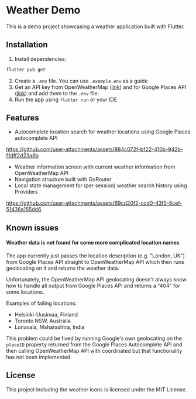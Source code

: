 # Weather Demo

This is a demo project showcasing a weather application built with Flutter.

## Installation

1. Install dependencies: 
```bash
flutter pub get
```
2. Create a `.env` file. You can use `.example.env` as a guide
3. Get an API key from OpenWeatherMap ([link](https://openweathermap.org/)) and for Google Places API ([link](https://developers.google.com/maps/documentation/places/web-service/get-api-key#creating-api-keys)) and add them to the `.env` file.
4. Run the app using `flutter run` or your IDE

## Features

- Autocomplete location search for weather locations using Google Places autocomplete API
  

https://github.com/user-attachments/assets/884c072f-bf22-410b-942b-f1dff2d23a8b


- Weather information screen with current weather information from OpenWeatherMap API
- Navigation structure built with GoRouter
- Local state management for (per session) weather search history using Providers
  

https://github.com/user-attachments/assets/69cd20f2-ccd0-43f5-8cef-51436a155dd6



## Known issues

#### Weather data is not found for some more complicated location names

The app currently just passes the location description (e.g. "London, UK") from Google Places API straight to OpenWeatherMap API which then runs geolocating on it and returns the weather data. 

Unfortunately, the OpenWeatherMap API geolocating doesn't always know how to handle all output from Google Places API and returns a "404" for some locations.

Examples of failing locations:
- Helsinki-Uusimaa, Finland
- Toronto NSW, Australia
- Lonavala, Maharashtra, India

This problem could be fixed by running Google's own geolocating on the `placeID` property returned from the Google Places Autocomplete API and then calling OpenWeatherMap API with coordinated but that functionality has not been implemented.

## License

This project including the weather icons is licensed under the MIT License.
